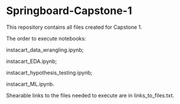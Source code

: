 # Springboard-Capstone-1


This repository contains all files created for Capstone 1. 

The order to execute notebooks:

instacart_data_wrangling.ipynb;

instacart_EDA.ipynb;

instacart_hypothesis_testing.ipynb;

instacart_ML.ipynb.

Shearable links to the files needed to execute are in 
links_to_files.txt.
